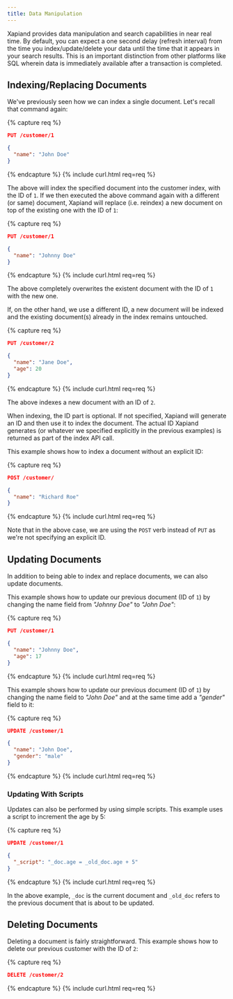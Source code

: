 ```yaml
---
title: Data Manipulation
---
```


Xapiand provides data manipulation and search capabilities in near real time.
By default, you can expect a one second delay (refresh interval) from the time
you index/update/delete your data until the time that it appears in your search
results. This is an important distinction from other platforms like SQL wherein
data is immediately available after a transaction is completed.

## Indexing/Replacing Documents

We've previously seen how we can index a single document. Let's recall that
command again:

{% capture req %}

```json
PUT /customer/1

{
  "name": "John Doe"
}
```
{% endcapture %}
{% include curl.html req=req %}

The above will index the specified document into the customer index, with the
ID of `1`. If we then executed the above command again with a different (or same)
document, Xapiand will replace (i.e. reindex) a new document on top of the
existing one with the ID of `1`:

{% capture req %}

```json
PUT /customer/1

{
  "name": "Johnny Doe"
}
```
{% endcapture %}
{% include curl.html req=req %}

The above completely overwrites the existent document with the ID of `1` with
the new one.

If, on the other hand, we use a different ID, a new document will be indexed
and the existing document(s) already in the index remains untouched.

{% capture req %}

```json
PUT /customer/2

{
  "name": "Jane Doe",
  "age": 20
}
```
{% endcapture %}
{% include curl.html req=req %}

The above indexes a new document with an ID of `2`.

When indexing, the ID part is optional. If not specified, Xapiand will generate
an ID and then use it to index the document. The actual ID Xapiand generates
(or whatever we specified explicitly in the previous examples) is returned as
part of the index API call.

This example shows how to index a document without an explicit ID:

{% capture req %}

```json
POST /customer/

{
  "name": "Richard Roe"
}
```
{% endcapture %}
{% include curl.html req=req %}

Note that in the above case, we are using the `POST` verb instead of `PUT`
as we're not specifying an explicit ID.


## Updating Documents

In addition to being able to index and replace documents, we can also update
documents.

This example shows how to update our previous document (ID of `1`) by changing
the name field from _"Johnny Doe"_ to _"John Doe"_:

{% capture req %}

```json
PUT /customer/1

{
  "name": "Johnny Doe",
  "age": 17
}
```
{% endcapture %}
{% include curl.html req=req %}

This example shows how to update our previous document (ID of `1`) by changing
the name field to _"John Doe"_ and at the same time add a _"gender"_ field to it:

{% capture req %}

```json
UPDATE /customer/1

{
  "name": "John Doe",
  "gender": "male"
}
```
{% endcapture %}
{% include curl.html req=req %}

### Updating With Scripts

Updates can also be performed by using simple scripts. This example uses a
script to increment the age by 5:

{% capture req %}

```json
UPDATE /customer/1

{
  "_script": "_doc.age = _old_doc.age + 5"
}
```
{% endcapture %}
{% include curl.html req=req %}

In the above example, `_doc` is the current document and `_old_doc` refers to
the previous document that is about to be updated.


## Deleting Documents

Deleting a document is fairly straightforward. This example shows how to delete
our previous customer with the ID of `2`:

{% capture req %}

```json
DELETE /customer/2
```
{% endcapture %}
{% include curl.html req=req %}
